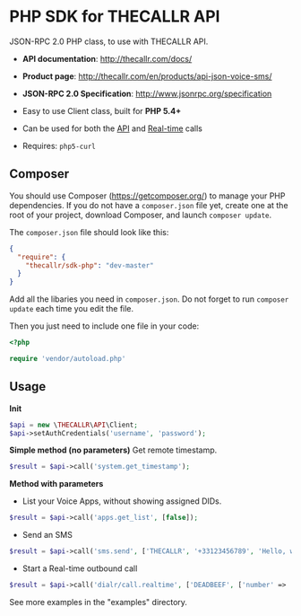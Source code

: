 PHP SDK for THECALLR API
============

JSON-RPC 2.0 PHP class, to use with THECALLR API.

* **API documentation**: http://thecallr.com/docs/
* **Product page**: http://thecallr.com/en/products/api-json-voice-sms/
* **JSON-RPC 2.0 Specification**: http://www.jsonrpc.org/specification

* Easy to use Client class, built for **PHP 5.4+**
* Can be used for both the [API][docs-api] and [Real-time][docs-realtime] calls
* Requires: `php5-curl`

## Composer

You should use Composer (https://getcomposer.org/) to manage your PHP dependencies.
If you do not have a `composer.json` file yet, create one at the root of your project, download Composer, and launch `composer update`.

The `composer.json` file should look like this:
```json
{
  "require": {
    "thecallr/sdk-php": "dev-master"
  }
}
```

Add all the libaries you need in `composer.json`. Do not forget to run `composer update` each time you edit the file.

Then you just need to include one file in your code:
```php
<?php

require 'vendor/autoload.php'
```

## Usage

**Init**
```php
$api = new \THECALLR\API\Client;
$api->setAuthCredentials('username', 'password');
```

**Simple method (no parameters)**
Get remote timestamp.
```php
$result = $api->call('system.get_timestamp');
```

**Method with parameters**
* List your Voice Apps, without showing assigned DIDs.
```php
$result = $api->call('apps.get_list', [false]);
```

* Send an SMS
```php
$result = $api->call('sms.send', ['THECALLR', '+33123456789', 'Hello, world!', null]);
```

* Start a Real-time outbound call
```php
$result = $api->call('dialr/call.realtime', ['DEADBEEF', ['number' => '+33123456789', 'timeout' => 30], null]);
```

See more examples in the "examples" directory.

[docs-api]: http://thecallr.com/docs/
[docs-realtime]: http://thecallr.com/docs/real-time/
